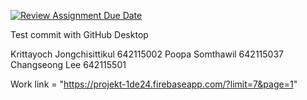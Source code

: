 [![Review Assignment Due Date](https://classroom.github.com/assets/deadline-readme-button-24ddc0f5d75046c5622901739e7c5dd533143b0c8e959d652212380cedb1ea36.svg)](https://classroom.github.com/a/_UXQZ2LF)

Test commit with GitHub Desktop

Krittayoch Jongchisittikul 642115002
Poopa Somthawil 642115037
Changseong Lee 642115501


Work link = "https://projekt-1de24.firebaseapp.com/?limit=7&page=1"
